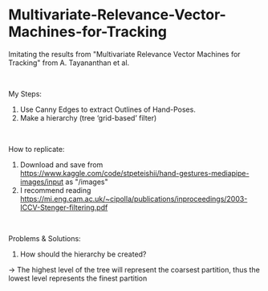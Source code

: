# Multivariate-Relevance-Vector-Machines-for-Tracking
Imitating the results from "Multivariate Relevance Vector Machines for Tracking" from A. Tayananthan et al. 

 <br>

My Steps:  
1.  Use Canny Edges to extract Outlines of Hand-Poses.
2.  Make a hierarchy (tree ‘grid-based’ filter)

 <br>
 
How to replicate:
1.  Download and save from https://www.kaggle.com/code/stpeteishii/hand-gestures-mediapipe-images/input as "/images"
2.  I recommend reading https://mi.eng.cam.ac.uk/~cipolla/publications/inproceedings/2003-ICCV-Stenger-filtering.pdf
 
<br>

Problems & Solutions:
1.  How should the hierarchy be created?

-> The highest level of the tree will represent the coarsest partition, thus the lowest level represents the finest partition